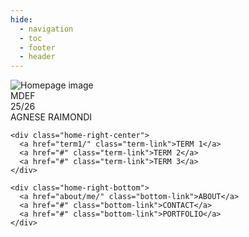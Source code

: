 ```yaml
---
hide:
  - navigation
  - toc
  - footer
  - header
---
```


<link rel="stylesheet" href="stylesheets/home.css">

<div class="home-container">

  <!-- SEZIONE SINISTRA -->
  <div class="home-left">
    <img src="files/images/home-left.jpg" alt="Homepage image" class="home-image">
    <div class="home-left-top">MDEF</div>
    <div class="home-left-bottom">25/26</div>
  </div>

  <!-- SEZIONE DESTRA -->
  <div class="home-right">
    <div class="home-right-top">AGNESE RAIMONDI</div>

    <div class="home-right-center">
      <a href="term1/" class="term-link">TERM 1</a>
      <a href="#" class="term-link">TERM 2</a>
      <a href="#" class="term-link">TERM 3</a>
    </div>

    <div class="home-right-bottom">
      <a href="about/me/" class="bottom-link">ABOUT</a>
      <a href="#" class="bottom-link">CONTACT</a>
      <a href="#" class="bottom-link">PORTFOLIO</a>
    </div>
  </div>

</div>
